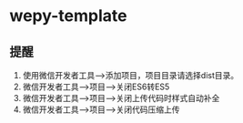 # wepy-template

## 提醒

1. 使用微信开发者工具-->添加项目，项目目录请选择dist目录。
2. 微信开发者工具-->项目-->关闭ES6转ES5
3. 微信开发者工具-->项目-->关闭上传代码时样式自动补全
4. 微信开发者工具-->项目-->关闭代码压缩上传
